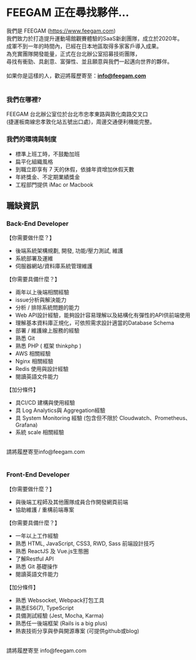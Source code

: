 # FEEGAM 正在尋找夥伴...
我們是 FEEGAM (https://www.feegam.com)<br> 
我們致力於打造提升運動場館觀賽體驗的SaaS新創團隊，成立於2020年。<br>
成軍不到一年的時間內，已經在日本地區取得多家客戶導入成果。<br>
為充實團隊開發能量，正式在台北辦公室招募技術團隊，<br>
尋找有衝勁、具創意、富彈性、並且願意與我們一起邁向世界的夥伴。<br><br>
如果你是這樣的人，歡迎將履歷寄至：<b>info@feegam.com</b><br><br>

### 我們在哪裡?
FEEGAM 台北辦公室位於台北市忠孝東路與敦化南路交叉口<br>
(捷運板南線忠孝敦化站五號出口處)，周邊交通便利機能完整。<br>

### 我們的環境與制度
- 標準上班工時，不鼓勵加班
- 扁平化組織風格
- 到職立即享有 7 天的休假，依據年資增加休假天數
- 年終獎金、不定期業績獎金
- 工程部門提供 iMac or Macbook

## 職缺資訊

### Back-End Developer
【你需要做什麼？】
- 後端系統架構規劃, 開發, 功能/壓力測試, 維護
- 系統部署及運維
- 伺服器網站/資料庫系統管理維護

【你需要具備什麼？】
- 兩年以上後端相關經驗
- issue分析與解決能力
- 分析 / 排除系統問題的能力
- Web API設計經驗，能夠設計容易理解以及結構化有彈性的API供前端使用
- 理解基本資料庫正規化，可依照需求設計適當的Database Schema
- 部署 / 維護線上服務的經驗
- 熟悉 Git
- 熟悉 PHP ( 框架 thinkphp )
- AWS 相關經驗
- Nginx 相關經驗
- Redis 使用與設計經驗
- 閱讀英語文件能力

【加分條件】
- 具CI/CD 建構與使用經驗 
- 具 Log Analytics與 Aggregation經驗
- 具 System Monitoring 經驗 (包含但不限於 Cloudwatch、Prometheus、Grafana)
- 系統 scale 相關經驗
<br>
請將履歷寄至info@feegam.com
<br><br>

### Front-End Developer 
【你需要做什麼？】
- 與後端工程師及其他團隊成員合作開發網頁前端
- 協助維護 / 重構前端專案

【你需要具備什麼？】
- 一年以上工作經驗
- 熟悉 HTML, JavaScript, CSS3, RWD, Sass 前端設計技巧
- 熟悉 ReactJS 及 Vue.js生態圈
- 了解Restful API
- 熟悉 Git 基礎操作
- 閱讀英語文件能力

【加分條件】
- 熟悉 Websocket, Webpack打包工具
- 熟悉ES6(7), TypeScript
- 具備測試經驗 (Jest, Mocha, Karma)
- 熟悉任一後端框架 (Rails is a big plus)
- 熱衷技術分享與參與開源專案 (可提供github或blog)
<br>
請將履歷寄至 info@feegam.com
<br>
